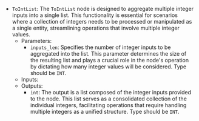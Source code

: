 - `ToIntList`: The `ToIntList` node is designed to aggregate multiple integer inputs into a single list. This functionality is essential for scenarios where a collection of integers needs to be processed or manipulated as a single entity, streamlining operations that involve multiple integer values.
    - Parameters:
        - `inputs_len`: Specifies the number of integer inputs to be aggregated into the list. This parameter determines the size of the resulting list and plays a crucial role in the node's operation by dictating how many integer values will be considered. Type should be `INT`.
    - Inputs:
    - Outputs:
        - `int`: The output is a list composed of the integer inputs provided to the node. This list serves as a consolidated collection of the individual integers, facilitating operations that require handling multiple integers as a unified structure. Type should be `INT`.
